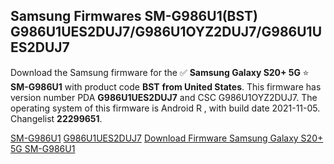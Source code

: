 <h2>Samsung Firmwares SM-G986U1(BST) G986U1UES2DUJ7/G986U1OYZ2DUJ7/G986U1UES2DUJ7</h2>
Download the Samsung firmware for the ✅ <strong>Samsung Galaxy S20+ 5G </strong> ⭐ <strong>SM-G986U1</strong> with product code <strong>BST</strong> <strong> from United States</strong>. This firmware has version number PDA <strong>G986U1UES2DUJ7</strong> and CSC G986U1OYZ2DUJ7. The operating system of this firmware is Android R , with build date 2021-11-05. Changelist <strong>22299651</strong>.


[SM-G986U1](https://samfirm.shop/samsung/model/SM-G986U1)
[G986U1UES2DUJ7](https://samfirm.shop/samsung/pda/G986U1UES2DUJ7)
[Download Firmware Samsung Galaxy S20+ 5G SM-G986U1](https://samfirm.shop/samsung/firmware/471739)
